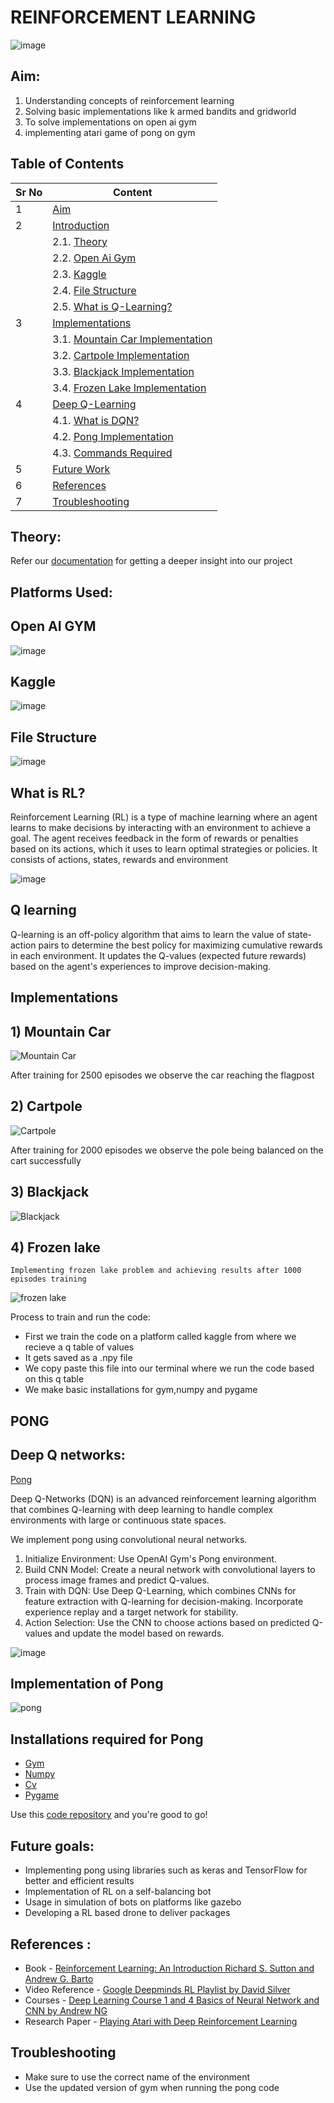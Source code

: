 # REINFORCEMENT LEARNING

![image](https://www.indianai.in/wp-content/uploads/2021/05/Reinforcement-Learning.jpg)



## Aim:
1) Understanding concepts of reinforcement learning
2) Solving basic implementations like k armed bandits and gridworld
3) To solve implementations on open ai gym
4) implementing atari game of pong on gym


## Table of Contents

| Sr No | Content                                    |
|-------|--------------------------------------------|
| 1     | [Aim](https://github.com/De-funkd/gym_master-Sra-/blob/main/README.md#aim)                          |
| 2     | [Introduction](https://github.com/De-funkd/gym_master-Sra-/blob/main/README.md#theory)                   |
|       | 2.1. [Theory](https://github.com/De-funkd/gym_master-Sra-/blob/main/README.md#theory)                    |
|       | 2.2. [Open Ai Gym](https://github.com/De-funkd/gym_master-Sra-/blob/main/README.md#Open-Ai-Gym)            |
|       | 2.3. [Kaggle](https://github.com/De-funkd/gym_master-Sra-/blob/main/README.md#Kaggle)            |
|       | 2.4. [File Structure](https://github.com/De-funkd/gym_master-Sra-/blob/main/README.md#File-Structure)               |
|       | 2.5. [What is Q-Learning?](https://github.com/De-funkd/gym_master-Sra-/blob/main/README.md#q-learning)       |
| 3     | [Implementations](https://github.com/De-funkd/gym_master-Sra-/blob/main/README.md#implementations)                |       
|       | 3.1. [Mountain Car Implementation](https://github.com/De-funkd/gym_master-Sra-/blob/main/README.md#1-mountain-car) |       
|       | 3.2. [Cartpole Implementation](https://github.com/De-funkd/gym_master-Sra-/blob/main/README.md#2-cartpole)   |       
|       | 3.3. [Blackjack Implementation](https://github.com/De-funkd/gym_master-Sra-/blob/main/README.md#3-blackjack)  |       
|       | 3.4. [Frozen Lake Implementation](https://github.com/De-funkd/gym_master-Sra-/blob/main/README.md#4-frozen-lake) |       
| 4     | [Deep Q-Learning](https://github.com/De-funkd/gym_master-Sra-/blob/main/README.md#deep-q-networks)                |       
|       | 4.1. [What is DQN?](https://github.com/De-funkd/gym_master-Sra-/blob/main/README.md#deep-q-networks)              |       
|       | 4.2. [Pong Implementation](https://github.com/De-funkd/gym_master-Sra-/blob/main/README.md#implementation-of-pong)       |       
|       | 4.3. [Commands Required](https://github.com/De-funkd/gym_master-Sra-/blob/main/README.md#installations-required-for-pong)         |       
| 5     | [Future Work](https://github.com/De-funkd/gym_master-Sra-/blob/main/README.md#future-goals)                    |       
| 6     | [References](https://github.com/De-funkd/gym_master-Sra-/blob/main/README.md#references-)                     |
| 7    | [Troubleshooting](https://github.com/De-funkd/gym_master-Sra-/blob/main/README.md#troubleshooting)                     |
  

   

## Theory:
Refer our  [documentation](https://1drv.ms/w/c/c682f7548892e17e/ESp9_4ueLFBKmo37eFAK4aABpeTRamopaGlbPDY7wfjmcg?e=J5fVEx) for getting a deeper insight into our project

## Platforms Used:

## Open AI GYM


![image](https://github.com/user-attachments/assets/0ff8bd67-c583-44a6-9361-fcdfa0677bef)


## Kaggle

![image](https://github.com/user-attachments/assets/edf2db32-6e79-43ca-bd96-4c9551b62406)





## File Structure


![image](https://github.com/user-attachments/assets/66befd0f-8fa5-4a73-b5d1-b95b7b8947f5)





## What is RL?

  Reinforcement Learning (RL) is a type of machine learning where an agent learns to make decisions by interacting with an environment to achieve a goal. 
  The agent receives feedback in the form of rewards or penalties based on its actions, which it uses to learn optimal strategies or policies.
  It consists of actions, states, rewards and environment


![image](https://github.com/user-attachments/assets/0f0aa061-a6a9-4b6a-8974-7b3cc5afb02f)





## Q learning
Q-learning is an off-policy algorithm that aims to learn the value of state-action pairs to determine the best policy for maximizing cumulative rewards in each environment. It updates the Q-values (expected future rewards) based on the agent's experiences to improve decision-making.

## Implementations

 ## 1) Mountain Car


 

   ![Mountain Car](https://miro.medium.com/v2/resize:fit:1200/1*kn59uPbJKlD2spM1vVAbKg.gif)
   
    
 

After training for 2500 episodes we observe the car reaching the flagpost

## 2) Cartpole


   

![Cartpole](https://trencseni.com/images/cartpole.gif)



After training for 2000 episodes we observe the pole being balanced on the cart successfully


  ## 3) Blackjack
      
      

   ![Blackjack](https://www.gymlibrary.dev/_images/blackjack.gif)
  

   




   ## 4) Frozen lake

    Implementing frozen lake problem and achieving results after 1000 episodes training



 
   
   ![frozen lake](https://gymnasium.farama.org/_images/frozen_lake.gif)





Process to train and run the code:
 * First we train the code on a platform called kaggle from where we recieve a q table of values
*  It gets saved as a .npy file
*  We copy paste this file into our terminal where we run the code based on this q table
*  We make basic installations for gym,numpy and pygame


## PONG
 ## Deep Q networks:
 
[Pong](https://mir-s3-cdn-cf.behance.net/project_modules/max_1200/c08edd97535089.5ec71d61c627a.gif)
 



Deep Q-Networks (DQN) is an advanced reinforcement learning algorithm that combines Q-learning with deep learning to handle complex environments with large or continuous state spaces. 

We implement pong using convolutional neural networks. 
1.	Initialize Environment: Use OpenAI Gym's Pong environment.
2.	Build CNN Model: Create a neural network with convolutional layers to process image frames and predict Q-values.
3.	Train with DQN: Use Deep Q-Learning, which combines CNNs for feature extraction with Q-learning for decision-making. Incorporate experience replay and a target network for stability.
4.	Action Selection: Use the CNN to choose actions based on predicted Q-values and update the model based on rewards.


![image](https://github.com/user-attachments/assets/26e68d1b-4575-431a-b46e-8816aca7d8d1)



## Implementation of Pong




![pong](https://www.gymlibrary.dev/_images/pong.gif)




## Installations required for Pong
* [Gym](https://github.com/openai/gym)
* [Numpy](https://numpy.org/install/)
* [Cv](https://opencv.org/get-started/)
* [Pygame](https://www.pygame.org/download.shtml)
  

Use this [code repository](https://github.com/De-funkd/gym_master-Sra-)  and you're good to go!





 ## Future goals:
*	Implementing pong using libraries such as keras and TensorFlow for better and efficient results
*	Implementation of RL on a self-balancing bot
* Usage in simulation of bots on platforms like gazebo
*	Developing a RL based drone to deliver packages

## References :
 * Book - [Reinforcement Learning: An Introduction Richard S. Sutton and Andrew G. Barto](https://web.stanford.edu/class/psych209/Readings/SuttonBartoIPRLBook2ndEd.pdf)
 * Video Reference - [Google Deepminds RL Playlist by David Silver](https://www.youtube.com/watch?v=2pWv7GOvuf0&list=PLqYmG7hTraZDM-OYHWgPebj2MfCFzFObQ)
 * Courses - [Deep Learning Course 1 and 4 Basics of Neural Network and CNN by Andrew NG](https://www.coursera.org/specializations/machine-learning-introduction?adgroupid=161332312026&adposition=&campaignid=20594446971&creativeid=698085043093&device=c&devicemodel=&gad_source=1&gclid=CjwKCAjw_4S3BhAAEiwA_64YhsYARho42rZGRRY4A9L_R_FnOIX4RnPEqYJsHhOdrJII3BVsXoi5FBoC8S4QAvD_BwE&hide_mobile_promo&keyword=machine+learning+by+andrew+ng+coursera&matchtype=p&network=g&utm_campaign=b2c_india_machine-learning-introduction_stanford-deeplearning.ai_ftcof_specializations_arte_sep-23_dr_sem_rsa_gads_lg-all&utm_medium=sem&utm_source=gg)
* Research Paper - [Playing Atari with Deep Reinforcement Learning](https://arxiv.org/pdf/1312.5602)
 
 ## Troubleshooting
* Make sure to use the correct name of the environment
* Use the updated version of gym when running the pong code

   
